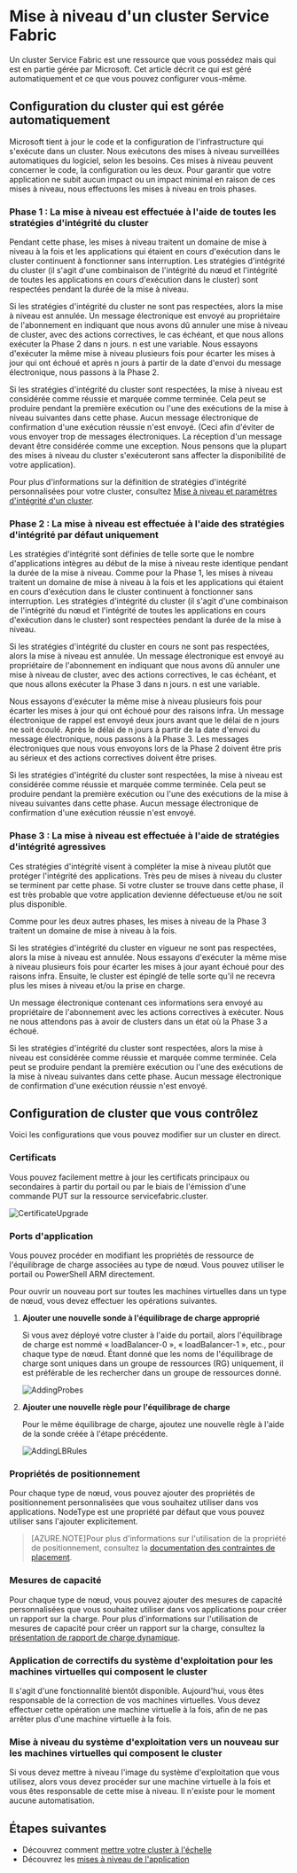 <properties
   pageTitle="Mise à niveau d'un cluster Service Fabric | Microsoft Azure"
   description="Mettre à niveau le code et/ou la configuration d'infrastructure qui exécute un cluster Service Fabric, y compris la mise à niveau de certificat, l'ajout de ports d'application, les correctifs de système d'exploitation, etc. À quoi vous attendre lors de l'exécution des mises à niveau ?"
   services="service-fabric"
   documentationCenter=".net"
   authors="ChackDan"
   manager="timlt"
   editor=""/>

<tags
   ms.service="service-fabric"
   ms.devlang="dotnet"
   ms.topic="article"
   ms.tgt_pltfrm="na"
   ms.workload="na"
   ms.date="11/23/2015"
   ms.author="chackdan"/>

# Mise à niveau d'un cluster Service Fabric

Un cluster Service Fabric est une ressource que vous possédez mais qui est en partie gérée par Microsoft. Cet article décrit ce qui est géré automatiquement et ce que vous pouvez configurer vous-même.

## Configuration du cluster qui est gérée automatiquement

Microsoft tient à jour le code et la configuration de l'infrastructure qui s'exécute dans un cluster. Nous exécutons des mises à niveau surveillées automatiques du logiciel, selon les besoins. Ces mises à niveau peuvent concerner le code, la configuration ou les deux. Pour garantir que votre application ne subit aucun impact ou un impact minimal en raison de ces mises à niveau, nous effectuons les mises à niveau en trois phases.

### Phase 1 : La mise à niveau est effectuée à l'aide de toutes les stratégies d'intégrité du cluster

Pendant cette phase, les mises à niveau traitent un domaine de mise à niveau à la fois et les applications qui étaient en cours d'exécution dans le cluster continuent à fonctionner sans interruption. Les stratégies d'intégrité du cluster (il s'agit d'une combinaison de l'intégrité du nœud et l'intégrité de toutes les applications en cours d'exécution dans le cluster) sont respectées pendant la durée de la mise à niveau.

Si les stratégies d'intégrité du cluster ne sont pas respectées, alors la mise à niveau est annulée. Un message électronique est envoyé au propriétaire de l'abonnement en indiquant que nous avons dû annuler une mise à niveau de cluster, avec des actions correctives, le cas échéant, et que nous allons exécuter la Phase 2 dans n jours. n est une variable. Nous essayons d'exécuter la même mise à niveau plusieurs fois pour écarter les mises à jour qui ont échoué et après n jours à partir de la date d'envoi du message électronique, nous passons à la Phase 2.

Si les stratégies d'intégrité du cluster sont respectées, la mise à niveau est considérée comme réussie et marquée comme terminée. Cela peut se produire pendant la première exécution ou l'une des exécutions de la mise à niveau suivantes dans cette phase. Aucun message électronique de confirmation d'une exécution réussie n'est envoyé. (Ceci afin d'éviter de vous envoyer trop de messages électroniques. La réception d'un message devant être considérée comme une exception. Nous pensons que la plupart des mises à niveau du cluster s'exécuteront sans affecter la disponibilité de votre application).

Pour plus d'informations sur la définition de stratégies d'intégrité personnalisées pour votre cluster, consultez [Mise à niveau et paramètres d'intégrité d'un cluster](service-fabric-cluster-health-parameters.md).

### Phase 2 : La mise à niveau est effectuée à l'aide des stratégies d'intégrité par défaut uniquement

Les stratégies d'intégrité sont définies de telle sorte que le nombre d'applications intègres au début de la mise à niveau reste identique pendant la durée de la mise à niveau. Comme pour la Phase 1, les mises à niveau traitent un domaine de mise à niveau à la fois et les applications qui étaient en cours d'exécution dans le cluster continuent à fonctionner sans interruption. Les stratégies d'intégrité du cluster (il s'agit d'une combinaison de l'intégrité du nœud et l'intégrité de toutes les applications en cours d'exécution dans le cluster) sont respectées pendant la durée de la mise à niveau.

Si les stratégies d'intégrité du cluster en cours ne sont pas respectées, alors la mise à niveau est annulée. Un message électronique est envoyé au propriétaire de l'abonnement en indiquant que nous avons dû annuler une mise à niveau de cluster, avec des actions correctives, le cas échéant, et que nous allons exécuter la Phase 3 dans n jours. n est une variable.

Nous essayons d'exécuter la même mise à niveau plusieurs fois pour écarter les mises à jour qui ont échoué pour des raisons infra. Un message électronique de rappel est envoyé deux jours avant que le délai de n jours ne soit écoulé. Après le délai de n jours à partir de la date d'envoi du message électronique, nous passons à la Phase 3. Les messages électroniques que nous vous envoyons lors de la Phase 2 doivent être pris au sérieux et des actions correctives doivent être prises.

Si les stratégies d'intégrité du cluster sont respectées, la mise à niveau est considérée comme réussie et marquée comme terminée. Cela peut se produire pendant la première exécution ou l'une des exécutions de la mise à niveau suivantes dans cette phase. Aucun message électronique de confirmation d'une exécution réussie n'est envoyé.

### Phase 3 : La mise à niveau est effectuée à l'aide de stratégies d'intégrité agressives

Ces stratégies d'intégrité visent à compléter la mise à niveau plutôt que protéger l'intégrité des applications. Très peu de mises à niveau du cluster se terminent par cette phase. Si votre cluster se trouve dans cette phase, il est très probable que votre application devienne défectueuse et/ou ne soit plus disponible.

Comme pour les deux autres phases, les mises à niveau de la Phase 3 traitent un domaine de mise à niveau à la fois.

Si les stratégies d'intégrité du cluster en vigueur ne sont pas respectées, alors la mise à niveau est annulée. Nous essayons d'exécuter la même mise à niveau plusieurs fois pour écarter les mises à jour ayant échoué pour des raisons infra. Ensuite, le cluster est épinglé de telle sorte qu'il ne recevra plus les mises à niveau et/ou la prise en charge.

Un message électronique contenant ces informations sera envoyé au propriétaire de l'abonnement avec les actions correctives à exécuter. Nous ne nous attendons pas à avoir de clusters dans un état où la Phase 3 a échoué.

Si les stratégies d'intégrité du cluster sont respectées, alors la mise à niveau est considérée comme réussie et marquée comme terminée. Cela peut se produire pendant la première exécution ou l'une des exécutions de la mise à niveau suivantes dans cette phase. Aucun message électronique de confirmation d'une exécution réussie n'est envoyé.

## Configuration de cluster que vous contrôlez

Voici les configurations que vous pouvez modifier sur un cluster en direct.

### Certificats

Vous pouvez facilement mettre à jour les certificats principaux ou secondaires à partir du portail ou par le biais de l'émission d'une commande PUT sur la ressource servicefabric.cluster.

![CertificateUpgrade][CertificateUpgrade]

### Ports d'application

Vous pouvez procéder en modifiant les propriétés de ressource de l'équilibrage de charge associées au type de nœud. Vous pouvez utiliser le portail ou PowerShell ARM directement.

Pour ouvrir un nouveau port sur toutes les machines virtuelles dans un type de nœud, vous devez effectuer les opérations suivantes.

1. **Ajouter une nouvelle sonde à l'équilibrage de charge approprié**

    Si vous avez déployé votre cluster à l'aide du portail, alors l'équilibrage de charge est nommé « loadBalancer-0 », « loadBalancer-1 », etc., pour chaque type de nœud. Étant donné que les noms de l'équilibrage de charge sont uniques dans un groupe de ressources (RG) uniquement, il est préférable de les rechercher dans un groupe de ressources donné.

    ![AddingProbes][AddingProbes]


2. **Ajouter une nouvelle règle pour l'équilibrage de charge**

    Pour le même équilibrage de charge, ajoutez une nouvelle règle à l'aide de la sonde créée à l'étape précédente.

    ![AddingLBRules][AddingLBRules]


### Propriétés de positionnement

  Pour chaque type de nœud, vous pouvez ajouter des propriétés de positionnement personnalisées que vous souhaitez utiliser dans vos applications. NodeType est une propriété par défaut que vous pouvez utiliser sans l'ajouter explicitement.

  >[AZURE.NOTE]Pour plus d'informations sur l'utilisation de la propriété de positionnement, consultez la [documentation des contraintes de placement](service-fabric-placement-constraint.md).

### Mesures de capacité

Pour chaque type de nœud, vous pouvez ajouter des mesures de capacité personnalisées que vous souhaitez utiliser dans vos applications pour créer un rapport sur la charge. Pour plus d'informations sur l'utilisation de mesures de capacité pour créer un rapport sur la charge, consultez la [présentation de rapport de charge dynamique](service-fabric-resource-balancer-dynamic-load-reporting.md).

### Application de correctifs du système d'exploitation pour les machines virtuelles qui composent le cluster
Il s'agit d'une fonctionnalité bientôt disponible. Aujourd'hui, vous êtes responsable de la correction de vos machines virtuelles. Vous devez effectuer cette opération une machine virtuelle à la fois, afin de ne pas arrêter plus d'une machine virtuelle à la fois.

### Mise à niveau du système d'exploitation vers un nouveau sur les machines virtuelles qui composent le cluster
Si vous devez mettre à niveau l'image du système d'exploitation que vous utilisez, alors vous devez procéder sur une machine virtuelle à la fois et vous êtes responsable de cette mise à niveau. Il n'existe pour le moment aucune automatisation.


## Étapes suivantes

- Découvrez comment [mettre votre cluster à l'échelle](service-fabric-cluster-scale-up-down.md)
- Découvrez les [mises à niveau de l'application](service-fabric-application-upgrade.md)

<!--Image references-->
[CertificateUpgrade]: ./media/service-fabric-cluster-upgrade/CertificateUpgrade.png
[AddingProbes]: ./media/service-fabric-cluster-upgrade/addingProbes.png
[AddingLBRules]: ./media/service-fabric-cluster-upgrade/addingLBRules.png

<!---HONumber=AcomDC_1125_2015-->